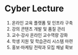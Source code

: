 # Cyber Lecture

1. 온라인 교육 플랫폼 및 인프라 구축
2. 강의 콘텐츠 개발 및 품질 관리
3. 교수·강사 온라인 교수역량 강화
4. 학생 지원 및 학습관리 시스템 마련
5. 홍보·마케팅 전략과 모집 채널 확보
